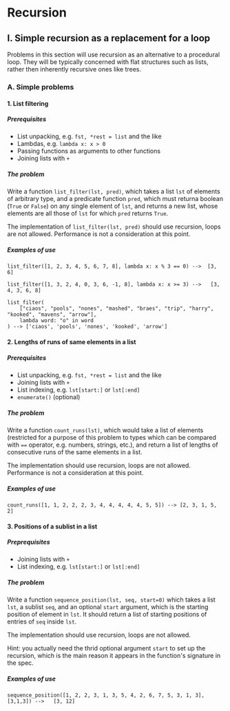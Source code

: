 # Recursion

## I. Simple recursion as a replacement for a loop

Problems in this section will use recursion as an alternative to a procedural loop. They will be typically concerned with flat structures such as lists, rather then inherently recursive ones like trees.

### A. Simple problems


#### 1. List filtering


##### Prerequisites

 - List unpacking, e.g. `fst, *rest = list` and the like
 - Lambdas, e.g. `lambda x: x > 0`
 - Passing functions as arguments to other functions
 - Joining lists with `+`

##### The problem

Write a function `list_filter(lst, pred)`, which takes a list `lst` of elements of arbitrary type, and a predicate function `pred`, which must returna boolean (`True` or `False`) on any single element of `lst`, and returns a new list, whose elements are all those of `lst` for which `pred` returns `True`.

The implementation of `list_filter(lst, pred)` should use recursion, loops are not allowed. Performance is not a consideration at this point.

##### Examples of use

    list_filter([1, 2, 3, 4, 5, 6, 7, 8], lambda x: x % 3 == 0) -->  [3, 6]
    
    list_filter([1, 3, 2, 4, 0, 3, 6, -1, 8], lambda x: x >= 3) -->   [3, 4, 3, 6, 8]
    
    list_filter(
        ["ciaos", "pools", "nones", "mashed", "braes", "trip", "harry", "kooked", "mavens", "arrow"], 
        lambda word: "o" in word
    ) --> ['ciaos', 'pools', 'nones', 'kooked', 'arrow']


#### 2.  Lengths of runs of same elements in a list   

##### Prerequisites

 - List unpacking, e.g. `fst, *rest = list` and the like
 - Joining lists with `+`
 - List indexing, e.g. `lst[start:]` or `lst[:end]`
 - `enumerate()` (optional)


##### The problem

Write a function `count_runs(lst)`, which would take a list of elements (restricted for a purpose of this problem to types which 
can be compared with `==` operator, e.g. numbers, strings, etc.), and return a list of lengths of consecutive runs of the same elements in a list.

The implementation should use recursion, loops are not allowed. Performance is not a consideration at this point.

##### Examples of use

    count_runs([1, 1, 2, 2, 2, 3, 4, 4, 4, 4, 4, 5, 5]) --> [2, 3, 1, 5, 2]


#### 3. Positions of a sublist in a list

##### Preprequisites

- Joining lists with `+`
- List indexing, e.g. `lst[start:]` or `lst[:end]`

##### The problem

Write a function `sequence_position(lst, seq, start=0)` which takes a list `lst`, a sublist `seq`, and an optional `start` argument, which is the starting position of element in `lst`. It should return a list of starting positions of entries of `seq` inside `lst`.

The implementation should use recursion, loops are not allowed. 

 Hint: you actually need the thrid optional argument `start` to set up the recursion, which is the main reason it appears in the function's signature in the spec.

##### Examples of use

    sequence_position([1, 2, 2, 3, 1, 3, 5, 4, 2, 6, 7, 5, 3, 1, 3], [3,1,3]) -->   [3, 12]

